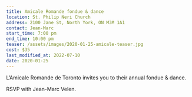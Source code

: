 ```yaml
---
title: Amicale Romande fondue & dance
location: St. Philip Neri Church
address: 2100 Jane St, North York, ON M3M 1A1
contact: Jean-Marc
start_time: 7:00 pm
end_time: 10:00 pm
teaser: /assets/images/2020-01-25-amicale-teaser.jpg
cost: $35
last_modified_at: 2022-07-10
date: 2020-01-25
---
```


L’Amicale Romande de Toronto invites you to their annual fondue & dance.

RSVP with Jean-Marc Velen.
